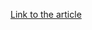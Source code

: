[Link to the article](https://cybersecuritynews.com/new-polymorphic-python-malware-repeatedly-mutate/)
